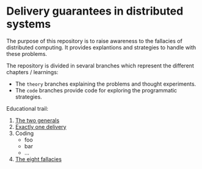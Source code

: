 # Delivery guarantees in distributed systems

The purpose of this repository is to raise awareness to the fallacies of distributed computing. It provides explantions and strategies to handle with these problems.

The repository is divided in sevaral branches which represent the different chapters / learnings:
- The `theory` branches explaining the problems and thought experiments. 
- The `code` branches provide code for exploring the programmatic strategies.

Educational trail:
1. [The two generals](https://github.com/in-der-kothe/exactly-once-semantics/tree/theory/two-generals)
2. [Exactly one delivery](https://github.com/in-der-kothe/exactly-once-semantics/tree/theory/exactly-once-delivery)
3. Coding
    - foo
    - bar
    - ...
4. [The eight fallacies](https://github.com/in-der-kothe/exactly-once-semantics/tree/theory/fallacies)
